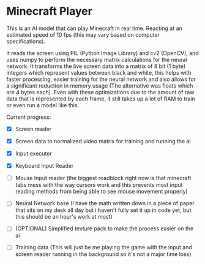 # Minecraft Player

This is an AI model that can play Minecraft in real time. Reacting at an estimated speed of 10 fps (this may vary based on computer specifications). 

It reads the screen using PIL (Python Image Library) and cv2 (OpenCV), and uses numpy to perform the necessary matrix calculations for the neural network. It transforms the live screen data into a matrix of 8 bit (1 byte) integers which represent values between black and white, this helps with faster processing, easier training for the neural network and also allows for a significant reduction in memory usage (The alternative was floats which are 4 bytes each). Even with these optimizations due to the amount of raw data that is represented by each frame, it still takes up a lot of RAM to train or even run a model like this.

Current progress:

- [X] Screen reader 
- [X] Screen data to normalized video matrix for training and running the ai 
- [X] Input executer
- [X] Keyboard Input Reader

- [ ] Mouse Input reader (the biggest roadblock right now is that minecraft tabs mess with the way cursors work and this prevents most input reading methods from being able to see mouse movement properly)
- [ ] Neural Network base (I have the math written down in a piece of paper that sits on my desk all day but i haven't fully set it up in code yet, but this should be an hour's work at most)
- [ ] (OPTIONAL) Simplified texture pack to make the process easier on the ai
- [ ] Training data (This will just be me playing the game with the input and screen reader running in the background so it's not a major time loss)
